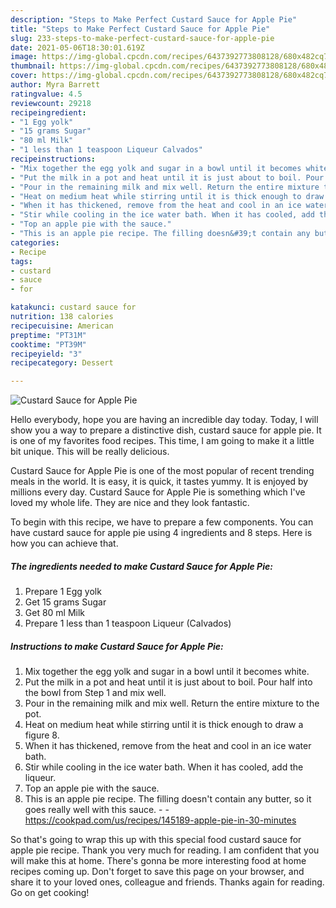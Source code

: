 ```yaml
---
description: "Steps to Make Perfect Custard Sauce for Apple Pie"
title: "Steps to Make Perfect Custard Sauce for Apple Pie"
slug: 233-steps-to-make-perfect-custard-sauce-for-apple-pie
date: 2021-05-06T18:30:01.619Z
image: https://img-global.cpcdn.com/recipes/6437392773808128/680x482cq70/custard-sauce-for-apple-pie-recipe-main-photo.jpg
thumbnail: https://img-global.cpcdn.com/recipes/6437392773808128/680x482cq70/custard-sauce-for-apple-pie-recipe-main-photo.jpg
cover: https://img-global.cpcdn.com/recipes/6437392773808128/680x482cq70/custard-sauce-for-apple-pie-recipe-main-photo.jpg
author: Myra Barrett
ratingvalue: 4.5
reviewcount: 29218
recipeingredient:
- "1 Egg yolk"
- "15 grams Sugar"
- "80 ml Milk"
- "1 less than 1 teaspoon Liqueur Calvados"
recipeinstructions:
- "Mix together the egg yolk and sugar in a bowl until it becomes white."
- "Put the milk in a pot and heat until it is just about to boil. Pour half into the bowl from Step 1 and mix well."
- "Pour in the remaining milk and mix well. Return the entire mixture to the pot."
- "Heat on medium heat while stirring until it is thick enough to draw a figure 8."
- "When it has thickened, remove from the heat and cool in an ice water bath."
- "Stir while cooling in the ice water bath. When it has cooled, add the liqueur."
- "Top an apple pie with the sauce."
- "This is an apple pie recipe. The filling doesn&#39;t contain any butter, so it goes really well with this sauce.  https://cookpad.com/us/recipes/145189-apple-pie-in-30-minutes"
categories:
- Recipe
tags:
- custard
- sauce
- for

katakunci: custard sauce for 
nutrition: 138 calories
recipecuisine: American
preptime: "PT31M"
cooktime: "PT39M"
recipeyield: "3"
recipecategory: Dessert

---
```



![Custard Sauce for Apple Pie](https://img-global.cpcdn.com/recipes/6437392773808128/680x482cq70/custard-sauce-for-apple-pie-recipe-main-photo.jpg)

Hello everybody, hope you are having an incredible day today. Today, I will show you a way to prepare a distinctive dish, custard sauce for apple pie. It is one of my favorites food recipes. This time, I am going to make it a little bit unique. This will be really delicious.

Custard Sauce for Apple Pie is one of the most popular of recent trending meals in the world. It is easy, it is quick, it tastes yummy. It is enjoyed by millions every day. Custard Sauce for Apple Pie is something which I've loved my whole life. They are nice and they look fantastic.




To begin with this recipe, we have to prepare a few components. You can have custard sauce for apple pie using 4 ingredients and 8 steps. Here is how you can achieve that.

<!--inarticleads1-->

##### The ingredients needed to make Custard Sauce for Apple Pie:

1. Prepare 1 Egg yolk
1. Get 15 grams Sugar
1. Get 80 ml Milk
1. Prepare 1 less than 1 teaspoon Liqueur (Calvados)




<!--inarticleads2-->

##### Instructions to make Custard Sauce for Apple Pie:

1. Mix together the egg yolk and sugar in a bowl until it becomes white.
1. Put the milk in a pot and heat until it is just about to boil. Pour half into the bowl from Step 1 and mix well.
1. Pour in the remaining milk and mix well. Return the entire mixture to the pot.
1. Heat on medium heat while stirring until it is thick enough to draw a figure 8.
1. When it has thickened, remove from the heat and cool in an ice water bath.
1. Stir while cooling in the ice water bath. When it has cooled, add the liqueur.
1. Top an apple pie with the sauce.
1. This is an apple pie recipe. The filling doesn&#39;t contain any butter, so it goes really well with this sauce. -  - https://cookpad.com/us/recipes/145189-apple-pie-in-30-minutes




So that's going to wrap this up with this special food custard sauce for apple pie recipe. Thank you very much for reading. I am confident that you will make this at home. There's gonna be more interesting food at home recipes coming up. Don't forget to save this page on your browser, and share it to your loved ones, colleague and friends. Thanks again for reading. Go on get cooking!
